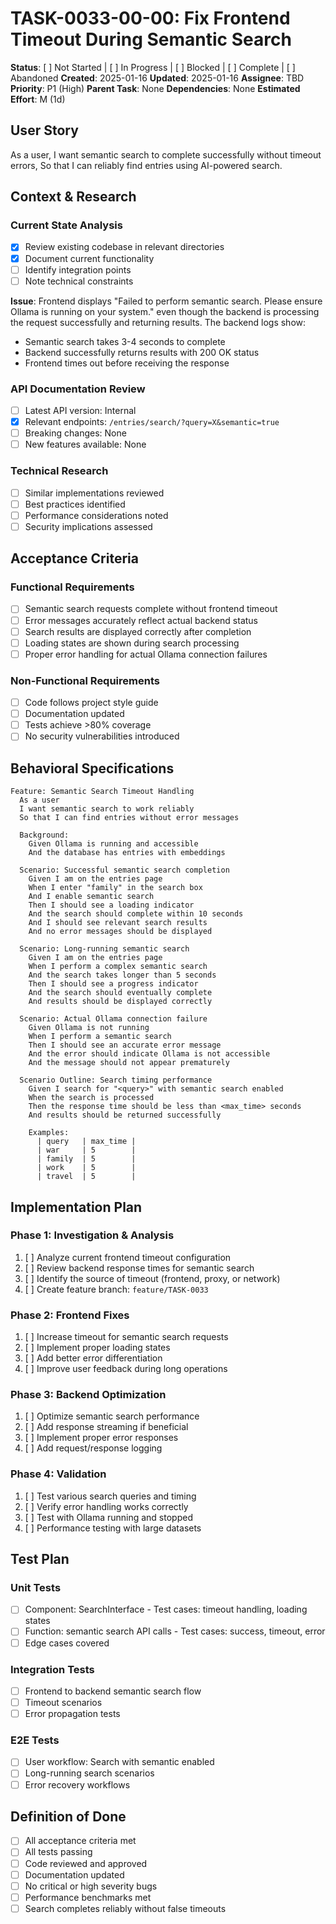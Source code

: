 # TASK-0033-00-00: Fix Frontend Timeout During Semantic Search

**Status**: [ ] Not Started | [ ] In Progress | [ ] Blocked | [ ] Complete | [ ] Abandoned
**Created**: 2025-01-16
**Updated**: 2025-01-16
**Assignee**: TBD
**Priority**: P1 (High)
**Parent Task**: None
**Dependencies**: None
**Estimated Effort**: M (1d)

## User Story
As a user,
I want semantic search to complete successfully without timeout errors,
So that I can reliably find entries using AI-powered search.

## Context & Research

### Current State Analysis
- [X] Review existing codebase in relevant directories
- [X] Document current functionality
- [ ] Identify integration points
- [ ] Note technical constraints

**Issue**: Frontend displays "Failed to perform semantic search. Please ensure Ollama is running on your system." even though the backend is processing the request successfully and returning results. The backend logs show:
- Semantic search takes 3-4 seconds to complete
- Backend successfully returns results with 200 OK status
- Frontend times out before receiving the response

### API Documentation Review
- [ ] Latest API version: Internal
- [X] Relevant endpoints: `/entries/search/?query=X&semantic=true`
- [ ] Breaking changes: None
- [ ] New features available: None

### Technical Research
- [ ] Similar implementations reviewed
- [ ] Best practices identified
- [ ] Performance considerations noted
- [ ] Security implications assessed

## Acceptance Criteria

### Functional Requirements
- [ ] Semantic search requests complete without frontend timeout
- [ ] Error messages accurately reflect actual backend status
- [ ] Search results are displayed correctly after completion
- [ ] Loading states are shown during search processing
- [ ] Proper error handling for actual Ollama connection failures

### Non-Functional Requirements
- [ ] Code follows project style guide
- [ ] Documentation updated
- [ ] Tests achieve >80% coverage
- [ ] No security vulnerabilities introduced

## Behavioral Specifications

```gherkin
Feature: Semantic Search Timeout Handling
  As a user
  I want semantic search to work reliably
  So that I can find entries without error messages

  Background:
    Given Ollama is running and accessible
    And the database has entries with embeddings

  Scenario: Successful semantic search completion
    Given I am on the entries page
    When I enter "family" in the search box
    And I enable semantic search
    Then I should see a loading indicator
    And the search should complete within 10 seconds
    And I should see relevant search results
    And no error messages should be displayed

  Scenario: Long-running semantic search
    Given I am on the entries page
    When I perform a complex semantic search
    And the search takes longer than 5 seconds
    Then I should see a progress indicator
    And the search should eventually complete
    And results should be displayed correctly

  Scenario: Actual Ollama connection failure
    Given Ollama is not running
    When I perform a semantic search
    Then I should see an accurate error message
    And the error should indicate Ollama is not accessible
    And the message should not appear prematurely

  Scenario Outline: Search timing performance
    Given I search for "<query>" with semantic search enabled
    When the search is processed
    Then the response time should be less than <max_time> seconds
    And results should be returned successfully

    Examples:
      | query   | max_time |
      | war     | 5        |
      | family  | 5        |
      | work    | 5        |
      | travel  | 5        |
```

## Implementation Plan

### Phase 1: Investigation & Analysis
1. [ ] Analyze current frontend timeout configuration
2. [ ] Review backend response times for semantic search
3. [ ] Identify the source of timeout (frontend, proxy, or network)
4. [ ] Create feature branch: `feature/TASK-0033`

### Phase 2: Frontend Fixes
1. [ ] Increase timeout for semantic search requests
2. [ ] Implement proper loading states
3. [ ] Add better error differentiation
4. [ ] Improve user feedback during long operations

### Phase 3: Backend Optimization
1. [ ] Optimize semantic search performance
2. [ ] Add response streaming if beneficial
3. [ ] Implement proper error responses
4. [ ] Add request/response logging

### Phase 4: Validation
1. [ ] Test various search queries and timing
2. [ ] Verify error handling works correctly
3. [ ] Test with Ollama running and stopped
4. [ ] Performance testing with large datasets

## Test Plan

### Unit Tests
- [ ] Component: SearchInterface - Test cases: timeout handling, loading states
- [ ] Function: semantic search API calls - Test cases: success, timeout, error
- [ ] Edge cases covered

### Integration Tests
- [ ] Frontend to backend semantic search flow
- [ ] Timeout scenarios
- [ ] Error propagation tests

### E2E Tests
- [ ] User workflow: Search with semantic enabled
- [ ] Long-running search scenarios
- [ ] Error recovery workflows

## Definition of Done
- [ ] All acceptance criteria met
- [ ] All tests passing
- [ ] Code reviewed and approved
- [ ] Documentation updated
- [ ] No critical or high severity bugs
- [ ] Performance benchmarks met
- [ ] Search completes reliably without false timeouts